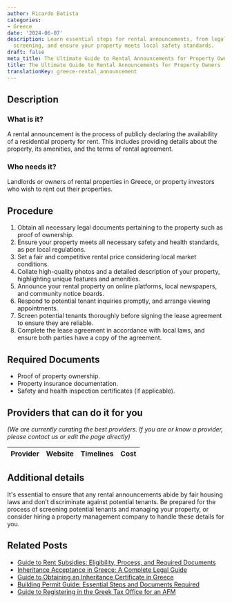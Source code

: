 ```yaml
---
author: Ricardo Batista
categories:
- Greece
date: '2024-06-07'
description: Learn essential steps for rental announcements, from legal docs to tenant
  screening, and ensure your property meets local safety standards.
draft: false
meta_title: The Ultimate Guide to Rental Announcements for Property Owners
title: The Ultimate Guide to Rental Announcements for Property Owners
translationKey: greece-rental_announcement
---
```


## Description
### What is it?
A rental announcement is the process of publicly declaring the availability of a residential property for rent. This includes providing details about the property, its amenities, and the terms of rental agreement.
### Who needs it?
Landlords or owners of rental properties in Greece, or property investors who wish to rent out their properties.

## Procedure
1. Obtain all necessary legal documents pertaining to the property such as proof of ownership.
2. Ensure your property meets all necessary safety and health standards, as per local regulations.
3. Set a fair and competitive rental price considering local market conditions.
4. Collate high-quality photos and a detailed description of your property, highlighting unique features and amenities.
5. Announce your rental property on online platforms, local newspapers, and community notice boards.
6. Respond to potential tenant inquiries promptly, and arrange viewing appointments.
7. Screen potential tenants thoroughly before signing the lease agreement to ensure they are reliable.
8. Complete the lease agreement in accordance with local laws, and ensure both parties have a copy of the agreement.

## Required Documents
- Proof of property ownership.
- Property insurance documentation.
- Safety and health inspection certificates (if applicable).

## Providers that can do it for you

_(We are currently curating the best providers. If you are or know a provider, please contact us or edit the page directly)_

| Provider        |     Website     |     Timelines    |       Cost      |
| :-------------: | :-------------: |  :-------------: | :-------------: |

## Additional details
It's essential to ensure that any rental announcements abide by fair housing laws and don’t discriminate against potential tenants. Be prepared for the process of screening potential tenants and managing your property, or consider hiring a property management company to handle these details for you.
## Related Posts

- [Guide to Rent Subsidies: Eligibility, Process, and Required Documents](https://tramitit.com/guides/greece/application_for_rent_subsidy/)
- [Inheritance Acceptance in Greece: A Complete Legal Guide](https://tramitit.com/guides/greece/application_for_inheritance_acceptance/)
- [Guide to Obtaining an Inheritance Certificate in Greece](https://tramitit.com/guides/greece/application_for_inheritance_certificate/)
- [Building Permit Guide: Essential Steps and Documents Required](https://tramitit.com/guides/greece/application_for_building_permit/)
- [Guide to Registering in the Greek Tax Office for an AFM](https://tramitit.com/guides/greece/application_for_registration_in_the_tax_office/)